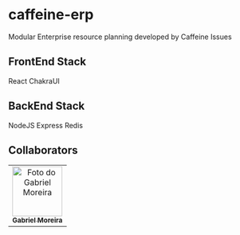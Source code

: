 # caffeine-erp

Modular Enterprise resource planning developed by Caffeine Issues

## FrontEnd Stack

React
ChakraUI

## BackEnd Stack

NodeJS
Express
Redis

## Collaborators

<table>
    <tr>
        <td align="center">
        <a href="#">
            <img src="https://avatars.githubusercontent.com/u/79814036?v=4" width="100px;" alt="Foto do Gabriel Moreira"/><br>
            <sub>
            <b>Gabriel Moreira</b>
            </sub>
        </a>
        </td>
    </tr>
</table>
